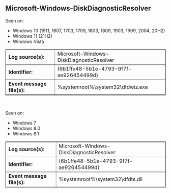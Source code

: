 ## Microsoft-Windows-DiskDiagnosticResolver

Seen on:
* Windows 10 (1511, 1607, 1703, 1709, 1803, 1809, 1903, 1909, 2004, 20H2)
* Windows 11 (21H2)
* Windows Vista

<table border="1" class="docutils">
  <tbody>
    <tr>
      <td><b>Log source(s):</b></td>
      <td>Microsoft-Windows-DiskDiagnosticResolver</td>
    </tr>
    <tr>
      <td><b>Identifier:</b></td>
      <td>{6b1ffe48-5b1e-4793-9f7f-ae926454499d}</td>
    </tr>
    <tr>
      <td><b>Event message file(s):</b></td>
      <td>%systemroot%\system32\dfdwiz.exe</td>
    </tr>
  </tbody>
</table>

&nbsp;

Seen on:
* Windows 7
* Windows 8.0
* Windows 8.1

<table border="1" class="docutils">
  <tbody>
    <tr>
      <td><b>Log source(s):</b></td>
      <td>Microsoft-Windows-DiskDiagnosticResolver</td>
    </tr>
    <tr>
      <td><b>Identifier:</b></td>
      <td>{6b1ffe48-5b1e-4793-9f7f-ae926454499d}</td>
    </tr>
    <tr>
      <td><b>Event message file(s):</b></td>
      <td>%systemroot%\system32\dfdts.dll</td>
    </tr>
  </tbody>
</table>

&nbsp;

